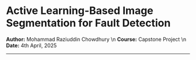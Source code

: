 # Active Learning-Based Image Segmentation for Fault Detection

**Author:** Mohammad Raziuddin Chowdhury \n
**Course:** Capstone Project \n
**Date:** 4th April, 2025

---
